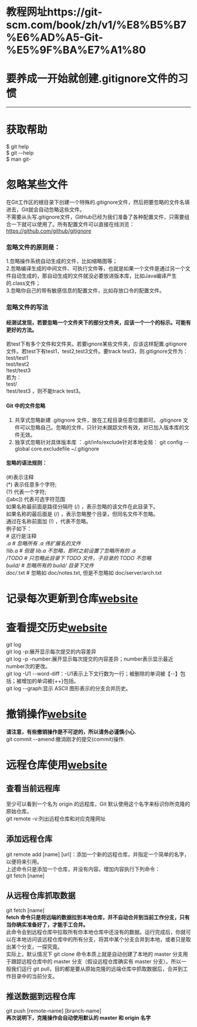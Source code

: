 # 教程网址https://git-scm.com/book/zh/v1/%E8%B5%B7%E6%AD%A5-Git-%E5%9F%BA%E7%A1%80

# 要养成一开始就创建.gitignore文件的习惯      
******************************************************************************************
# 获取帮助
$ git help <verb>    
$ git <verb> --help    
$ man git-<verb>    

# 忽略某些文件
在Git工作区的根目录下创建一个特殊的.gitignore文件，然后把要忽略的文件名填进去，Git就会自动忽略这些文件。     
不需要从头写.gitignore文件，GitHub已经为我们准备了各种配置文件，只需要组合一下就可以使用了。所有配置文件可以直接在线浏览：https://github.com/github/gitignore       

### 忽略文件的原则是：
   
   1.忽略操作系统自动生成的文件，比如缩略图等；    
   2.忽略编译生成的中间文件、可执行文件等，也就是如果一个文件是通过另一个文件自动生成的，那自动生成的文件就没必要放进版本库，比如Java编译产生的.class文件；     
   3.忽略你自己的带有敏感信息的配置文件，比如存放口令的配置文件。      
   
### 忽略文件的写法
#### 经测试发现，若要忽略一个文件夹下的部分文件夹，应该一个一个的标示。可能有更好的方法。      
若test下有多个文件和文件夹。若要ignore某些文件夹，应该这样配置.gitignore文件。若test下有test1，test2,test3文件。要track test3，则.gitignore文件为：         
test/test1   
test/test2   
!test/test3   
若为：   
test/   
!test/test3 ，则不能track test3。    
#### Git 中的文件忽略
   
   1. 共享式忽略新建 .gitignore 文件，放在工程目录任意位置即可。.gitignore 文件可以忽略自己。忽略的文件，只针对未跟踪文件有效，对已加入版本库的文件无效。   
   2. 独享式忽略针对具体版本库 ：.git/info/exclude针对本地全局：  git config --global core.excludefile ~/.gitignore    
#### 忽略的语法规则：     
(#)表示注释           
(*)  表示任意多个字符;       
(?) 代表一个字符;           
 ([abc]) 代表可选字符范围                                
如果名称最前面是路径分隔符 (/) ，表示忽略的该文件在此目录下。             
如果名称的最后面是 (/) ，表示忽略整个目录，但同名文件不忽略。             
通过在名称前面加 (!) ，代表不忽略。               
例子如下：           
\# 这行是注释                                         
*.a                   # 忽略所有 .a 伟扩展名的文件                             
!lib.a                # 但是 lib.a 不忽略，即时之前设置了忽略所有的 .a                     
/TODO                 # 只忽略此目录下 TODO 文件，子目录的 TODO 不忽略                   
build/               # 忽略所有的 build/ 目录下文件                                  
doc/*.txt           # 忽略如 doc/notes.txt, 但是不忽略如 doc/server/arch.txt    

# 记录每次更新到仓库[website](https://git-scm.com/book/zh/v1/Git-%E5%9F%BA%E7%A1%80-%E8%AE%B0%E5%BD%95%E6%AF%8F%E6%AC%A1%E6%9B%B4%E6%96%B0%E5%88%B0%E4%BB%93%E5%BA%93)

# 查看提交历史[website](https://git-scm.com/book/zh/v1/Git-%E5%9F%BA%E7%A1%80-%E6%9F%A5%E7%9C%8B%E6%8F%90%E4%BA%A4%E5%8E%86%E5%8F%B2)
git log    
git log -p:展开显示每次提交的内容差异     
git log -p -number:展开显示每次提交的内容差异；number表示显示最近number次的更改。       
git log -U1 --word-diff：-U1表示上下文行数为一行；被删除的单词被【--】包括；被增加的单词被{++}包括。      
git log --graph:显示 ASCII 图形表示的分支合并历史。   

# 撤销操作[website](https://git-scm.com/book/zh/v1/Git-%E5%9F%BA%E7%A1%80-%E6%92%A4%E6%B6%88%E6%93%8D%E4%BD%9C) 
**请注意，有些撤销操作是不可逆的，所以请务必谨慎小心.**    
git commit --amend:撤消刚才的提交(commit)操作.    

# 远程仓库使用[website](https://git-scm.com/book/zh/v1/Git-%E5%9F%BA%E7%A1%80-%E8%BF%9C%E7%A8%8B%E4%BB%93%E5%BA%93%E7%9A%84%E4%BD%BF%E7%94%A8)
## 查看当前远程库
至少可以看到一个名为 origin 的远程库，Git 默认使用这个名字来标识你所克隆的原始仓库。       
git remote -v:列出远程仓库和对应克隆网址     
## 添加远程仓库
git remote add [name] [url]：添加一个新的远程仓库，并指定一个简单的名字，以便将来引用。    
上述命令只是添加一个仓库，并没有内容。增加内容执行下列命令：     
git fetch [name]
## 从远程仓库抓取数据
git fetch [name]    
**fetch 命令只是将远端的数据拉到本地仓库，并不自动合并到当前工作分支，只有当你确实准备好了，才能手工合并。**      
此命令会到远程仓库中拉取所有你本地仓库中还没有的数据。运行完成后，你就可以在本地访问该远程仓库中的所有分支，将其中某个分支合并到本地，或者只是取出某个分支，一探究竟。      
实际上，默认情况下 git clone 命令本质上就是自动创建了本地的 master 分支用于跟踪远程仓库中的 master 分支（假设远程仓库确实有 master 分支）。所以一般我们运行 git pull，目的都是要从原始克隆的远端仓库中抓取数据后，合并到工作目录中的当前分支。       
## 推送数据到远程仓库
git push [remote-name] [branch-name]    
**再次说明下，克隆操作会自动使用默认的 master 和 origin 名字**      
